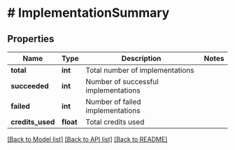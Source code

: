 # # ImplementationSummary

## Properties

Name | Type | Description | Notes
------------ | ------------- | ------------- | -------------
**total** | **int** | Total number of implementations |
**succeeded** | **int** | Number of successful implementations |
**failed** | **int** | Number of failed implementations |
**credits_used** | **float** | Total credits used |

[[Back to Model list]](../../README.md#models) [[Back to API list]](../../README.md#endpoints) [[Back to README]](../../README.md)
